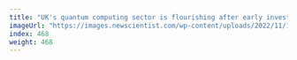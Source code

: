 ```yaml
---
title: "UK's quantum computing sector is flourishing after early investment"
imageUrl: "https://images.newscientist.com/wp-content/uploads/2022/11/18164327/SEI_134175591.jpg?width=600"
index: 468
weight: 468
---
```

